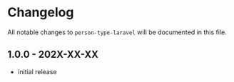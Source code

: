 # Changelog

All notable changes to `person-type-laravel` will be documented in this file.

## 1.0.0 - 202X-XX-XX

- initial release
